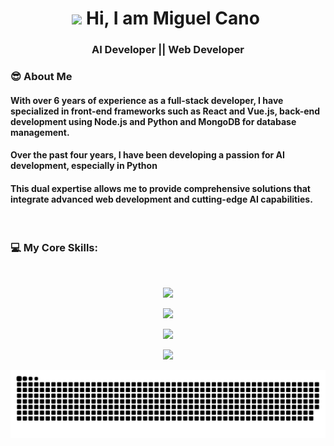 <h1 align="center"><img src="https://media.giphy.com/media/hvRJCLFzcasrR4ia7z/giphy.gif" width="35">&nbsp;Hi, I am Miguel Cano&nbsp;</h1>

<h3 align="center"> <b>AI Developer</b> || <b>Web Developer</b></h3>

### 😎 About Me

#### With over 6 years of experience as a full-stack developer, I have specialized in front-end frameworks such as React and Vue.js, back-end development using Node.js and Python and MongoDB for database management.
#### Over the past four years, I have been developing a passion for AI development, especially in Python
#### This dual expertise allows me to provide comprehensive solutions that integrate advanced web development and cutting-edge AI capabilities.

<br>

### 💻 My Core Skills:

<br>

<p align="center">
  <a href="https://skillicons.dev">
    <img src="https://skillicons.dev/icons?i=,,,,,c,cs,cpp,js,ts,php,go,python,,,,,&theme=dark&perline=20" />
  </a>
</p>
<p align="center">
  <a href="https://skillicons.dev">
    <img src="https://skillicons.dev/icons?i=,,,,,qt,angular,react,vue,tailwind,nodejs,mysql,postgresql,mongo,,,,,&theme=dark&perline=20" />  
  </a>
</p>
<p align="center">
  <a href="https://skillicons.dev">
    <img src="https://skillicons.dev/icons?i=,,,,,apollo,graphql,firebase,aws,gcp,azure,docker,kubernetes,github,,,,,&theme=dark&perline=20" />
  </a>
</p>
<p align="center">
  <a href="https://skillicons.dev">
    <img src="https://skillicons.dev/icons?i=,,,,,express,next,nuxtjs,laravel,django,flask,tensorflow,pytorch,opencv,,,,,&theme=dark&perline=20" />
  </a>
</p>

<p align="center">
  <img  src="https://raw.githubusercontent.com/Elanza-48/Elanza-48/main/resources/img/github-contribution-grid-snake.svg"
    alt="example" />
</p>
